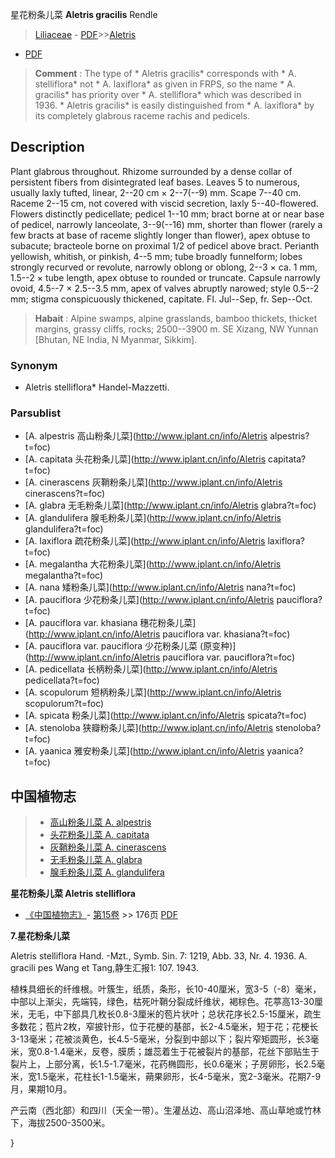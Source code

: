 星花粉条儿菜 **Aletris gracilis** Rendle

> [Liliaceae](http://www.iplant.cn/info/Liliaceae?t=foc) - [PDF](http://www.iplant.cn/foc/pdf/Liliaceae.pdf)>>[Aletris](http://www.iplant.cn/info/Aletris?t=foc)
 - [PDF](http://www.iplant.cn/foc/pdf/Aletris.pdf)


> **Comment** : 
> The type of * Aletris gracilis* corresponds with * A. stelliflora* not * A. laxiflora* as given in FRPS, so the name * A. gracilis* has priority over * A. stelliflora* which was described in 1936. * Aletris gracilis* is easily distinguished from * A. laxiflora* by its completely glabrous raceme rachis and pedicels.

## Description

Plant glabrous throughout. Rhizome surrounded by a dense collar of persistent fibers from disintegrated leaf bases. Leaves 5 to numerous, usually laxly tufted, linear, 2--20 cm × 2--7(--9) mm. Scape 7--40 cm. Raceme 2--15 cm, not covered with viscid secretion, laxly 5--40-flowered. Flowers distinctly pedicellate; pedicel 1--10 mm; bract borne at or near base of pedicel, narrowly lanceolate, 3--9(--16) mm, shorter than flower (rarely a few bracts at base of raceme slightly longer than flower), apex obtuse to subacute; bracteole borne on proximal 1/2 of pedicel above bract. Perianth yellowish, whitish, or pinkish, 4--5 mm; tube broadly funnelform; lobes strongly recurved or revolute, narrowly oblong or oblong, 2--3 × ca. 1 mm, 1.5--2 × tube length, apex obtuse to rounded or truncate. Capsule narrowly ovoid, 4.5--7 × 2.5--3.5 mm, apex of valves abruptly narowed; style 0.5--2 mm; stigma conspicuously thickened, capitate. Fl. Jul--Sep, fr. Sep--Oct.


> **Habait** : 
> Alpine swamps, alpine grasslands, bamboo thickets, thicket margins, grassy cliffs, rocks; 2500--3900 m. SE Xizang, NW Yunnan [Bhutan, NE India, N Myanmar, Sikkim].

### Synonym
* Aletris stelliflora* Handel-Mazzetti.

### Parsublist

* [A.  alpestris  高山粉条儿菜](http://www.iplant.cn/info/Aletris alpestris?t=foc)
* [A.  capitata  头花粉条儿菜](http://www.iplant.cn/info/Aletris capitata?t=foc)
* [A.  cinerascens  灰鞘粉条儿菜](http://www.iplant.cn/info/Aletris cinerascens?t=foc)
* [A.  glabra  无毛粉条儿菜](http://www.iplant.cn/info/Aletris glabra?t=foc)
* [A.  glandulifera  腺毛粉条儿菜](http://www.iplant.cn/info/Aletris glandulifera?t=foc)
* [A.  laxiflora  疏花粉条儿菜](http://www.iplant.cn/info/Aletris laxiflora?t=foc)
* [A.  megalantha  大花粉条儿菜](http://www.iplant.cn/info/Aletris megalantha?t=foc)
* [A.  nana  矮粉条儿菜](http://www.iplant.cn/info/Aletris nana?t=foc)
* [A.  pauciflora  少花粉条儿菜](http://www.iplant.cn/info/Aletris pauciflora?t=foc)
* [A.  pauciflora var. khasiana  穗花粉条儿菜](http://www.iplant.cn/info/Aletris pauciflora var. khasiana?t=foc)
* [A.  pauciflora var. pauciflora  少花粉条儿菜 (原变种)](http://www.iplant.cn/info/Aletris pauciflora var. pauciflora?t=foc)
* [A.  pedicellata  长柄粉条儿菜](http://www.iplant.cn/info/Aletris pedicellata?t=foc)
* [A.  scopulorum  短柄粉条儿菜](http://www.iplant.cn/info/Aletris scopulorum?t=foc)
* [A.  spicata  粉条儿菜](http://www.iplant.cn/info/Aletris spicata?t=foc)
* [A.  stenoloba  狭瓣粉条儿菜](http://www.iplant.cn/info/Aletris stenoloba?t=foc)
* [A.  yaanica  雅安粉条儿菜](http://www.iplant.cn/info/Aletris yaanica?t=foc)


## 中国植物志

> * [高山粉条儿菜  A.  alpestris](Aletris-alpestris-高山粉条儿菜.md)
> * [头花粉条儿菜  A.  capitata](Aletris-capitata-头花粉条儿菜.md)
> * [灰鞘粉条儿菜  A.  cinerascens](Aletris-cinerascens-灰鞘粉条儿菜.md)
> * [无毛粉条儿菜  A.  glabra](Aletris-glabra-无毛粉条儿菜.md)
> * [腺毛粉条儿菜  A.  glandulifera](Aletris-glandulifera-腺毛粉条儿菜.md)


**星花粉条儿菜 Aletris stelliflora**

* [《中国植物志》](http://www.iplant.cn/frps)- [第15卷](http://www.iplant.cn/frps/vol/15) >> 176页 [PDF](http://www.iplant.cn/frps/pdf/15/176.pdf)


**7.星花粉条儿菜**

Aletris stelliflora Hand. -Mzt., Symb. Sin. 7: 1219, Abb. 33, Nr. 4. 1936. A. gracili pes Wang et Tang,静生汇报1: 107. 1943.

植株具细长的纤维根。叶簇生，纸质，条形，长10-40厘米，宽3-5（-8）毫米，中部以上渐尖，先端钝，绿色，枯死叶鞘分裂成纤维状，褐棕色。花葶高13-30厘米，无毛，中下部具几枚长0.8-3厘米的苞片状叶；总状花序长2.5-15厘米，疏生多数花；苞片2枚，窄披针形，位于花梗的基部，长2-4.5毫米，短于花；花梗长3-13毫米；花被淡黄色，长4.5-5毫米，分裂到中部以下；裂片窄矩圆形，长3毫米，宽0.8-1.4毫米，反卷，膜质；雄蕊着生于花被裂片的基部，花丝下部贴生于裂片上，上部分离，长1.5-1.7毫米，花药椭圆形，长0.6毫米；子房卵形，长2.5毫米，宽1.5毫米，花柱长1-1.5毫米，蒴果卵形，长4-5毫米，宽2-3毫米。花期7-9月，果期10月。

产云南（西北部）和四川（天全一带）。生灌丛边、高山沼泽地、高山草地或竹林下，海拔2500-3500米。

}